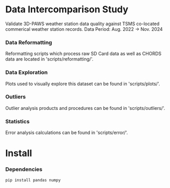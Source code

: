 # Data Intercomparison Study
Validate 3D-PAWS weather station data quality against TSMS co-located commerical weather station records.
Data Period: Aug. 2022 -> Nov. 2024
<br>

### Data Reformatting
Reformatting scripts which process raw SD Card data as well as CHORDS data are located in  'scripts/reformatting/'.
<br>

### Data Exploration
Plots used to visually explore this dataset can be found in  'scripts/plots/'.
<br>

### Outliers
Outlier analysis products and procedures can be found in  'scripts/outliers/'.
<br>

### Statistics
Error analysis calculations can be found in  'scripts/error/'.

# Install
### Dependencies
```bash
pip install pandas numpy 
```
